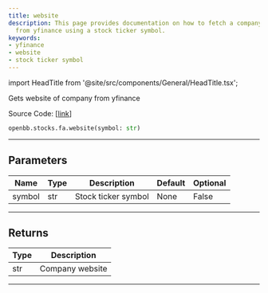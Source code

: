```yaml
---
title: website
description: This page provides documentation on how to fetch a company's website
  from yfinance using a stock ticker symbol.
keywords:
- yfinance
- website
- stock ticker symbol
---
```


import HeadTitle from '@site/src/components/General/HeadTitle.tsx';

<HeadTitle title="stocks.fa.website - Reference | OpenBB SDK Docs" />

Gets website of company from yfinance

Source Code: [[link](https://github.com/OpenBB-finance/OpenBB/tree/main/openbb_terminal/stocks/fundamental_analysis/yahoo_finance_model.py#L210)]

```python
openbb.stocks.fa.website(symbol: str)
```

---

## Parameters

| Name | Type | Description | Default | Optional |
| ---- | ---- | ----------- | ------- | -------- |
| symbol | str | Stock ticker symbol | None | False |


---

## Returns

| Type | Description |
| ---- | ----------- |
| str | Company website |
---
